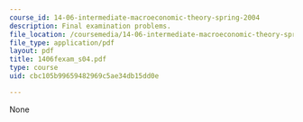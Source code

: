 ```yaml
---
course_id: 14-06-intermediate-macroeconomic-theory-spring-2004
description: Final examination problems.
file_location: /coursemedia/14-06-intermediate-macroeconomic-theory-spring-2004/cbc105b99659482969c5ae34db15dd0e_1406fexam_s04.pdf
file_type: application/pdf
layout: pdf
title: 1406fexam_s04.pdf
type: course
uid: cbc105b99659482969c5ae34db15dd0e

---
```

None